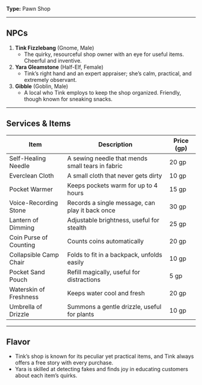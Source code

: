 **Type:** Pawn Shop

---

## NPCs

1. **Tink Fizzlebang** (Gnome, Male)
    - The quirky, resourceful shop owner with an eye for useful items. Cheerful and inventive.
2. **Yara Gleamstone** (Half-Elf, Female)
    - Tink’s right hand and an expert appraiser; she’s calm, practical, and extremely observant.
3. **Gibble** (Goblin, Male)
    - A local who Tink employs to keep the shop organized. Friendly, though known for sneaking snacks.

---

## Services & Items

|Item|Description|Price (gp)|
|---|---|---|
|Self-Healing Needle|A sewing needle that mends small tears in fabric|20 gp|
|Everclean Cloth|A small cloth that never gets dirty|10 gp|
|Pocket Warmer|Keeps pockets warm for up to 4 hours|15 gp|
|Voice-Recording Stone|Records a single message, can play it back once|30 gp|
|Lantern of Dimming|Adjustable brightness, useful for stealth|25 gp|
|Coin Purse of Counting|Counts coins automatically|20 gp|
|Collapsible Camp Chair|Folds to fit in a backpack, unfolds easily|10 gp|
|Pocket Sand Pouch|Refill magically, useful for distractions|5 gp|
|Waterskin of Freshness|Keeps water cool and fresh|20 gp|
|Umbrella of Drizzle|Summons a gentle drizzle, useful for plants|10 gp|

---

## Flavor

- Tink’s shop is known for its peculiar yet practical items, and Tink always offers a free story with every purchase.
- Yara is skilled at detecting fakes and finds joy in educating customers about each item’s quirks.
